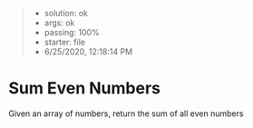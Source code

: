 <!-- BEGIN REPORT -->
> - solution: ok 
> - args: ok 
> - passing: 100% 
> - starter: file 
> - 6/25/2020, 12:18:14 PM
<!-- END REPORT -->

# Sum Even Numbers

Given an array of numbers, return the sum of all even numbers
